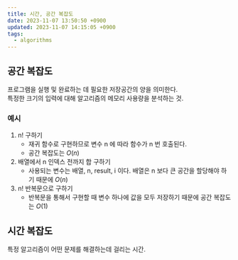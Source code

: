 ```yaml
---
title: 시간, 공간 복잡도
date: 2023-11-07 13:50:50 +0900
updated: 2023-11-07 14:15:05 +0900
tags:
  - algorithms
---
```


## 공간 복잡도

프로그램을 실행 및 완료하는 데 필요한 저장공간의 양을 의미한다.  
특정한 크기의 입력에 대해 알고리즘의 메모리 사용량을 분석하는 것.

### 예시

1. n! 구하기
	- 재귀 함수로 구현하므로 변수 n 에 따라 함수가 n 번 호출된다.
	- 공간 복잡도는 $O(n)$
2. 배열에서 n 인덱스 전까지 합 구하기
	- 사용되는 변수는 배열, n, result, i 이다. 배열은 n 보다 큰 공간을 할당해야 하기 때문에 $O(n)$
3. n! 반복문으로 구하기
	- 반복문을 통해서 구현할 때 변수 하나에 값을 모두 저장하기 때문에 공간 복잡도는 $O(1)$

## 시간 복잡도

특정 알고리즘이 어떤 문제를 해결하는데 걸리는 시간.

